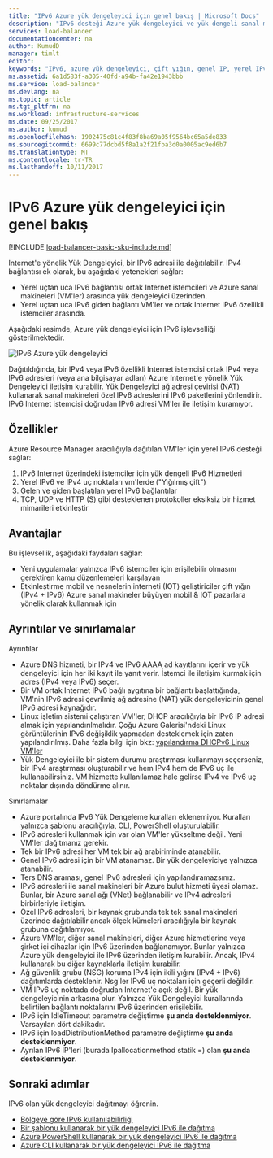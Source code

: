 ```yaml
---
title: "IPv6 Azure yük dengeleyici için genel bakış | Microsoft Docs"
description: "IPv6 desteği Azure yük dengeleyici ve yük dengeli sanal makineleri anlama."
services: load-balancer
documentationcenter: na
author: KumudD
manager: timlt
editor: 
keywords: "IPv6, azure yük dengeleyici, çift yığın, genel IP, yerel IPv6, mobil, IOT"
ms.assetid: 6a1d583f-a305-40fd-a94b-fa42e1943bbb
ms.service: load-balancer
ms.devlang: na
ms.topic: article
ms.tgt_pltfrm: na
ms.workload: infrastructure-services
ms.date: 09/25/2017
ms.author: kumud
ms.openlocfilehash: 1902475c81c4f83f8ba69a05f9564bc65a5de833
ms.sourcegitcommit: 6699c77dcbd5f8a1a2f21fba3d0a0005ac9ed6b7
ms.translationtype: MT
ms.contentlocale: tr-TR
ms.lasthandoff: 10/11/2017
---
```

# <a name="overview-of-ipv6-for-azure-load-balancer"></a>IPv6 Azure yük dengeleyici için genel bakış


[!INCLUDE [load-balancer-basic-sku-include.md](../../includes/load-balancer-basic-sku-include.md)]

Internet'e yönelik Yük Dengeleyici, bir IPv6 adresi ile dağıtılabilir. IPv4 bağlantısı ek olarak, bu aşağıdaki yetenekleri sağlar:

* Yerel uçtan uca IPv6 bağlantısı ortak Internet istemcileri ve Azure sanal makineleri (VM'ler) arasında yük dengeleyici üzerinden.
* Yerel uçtan uca IPv6 giden bağlantı VM'ler ve ortak Internet IPv6 özellikli istemciler arasında.

Aşağıdaki resimde, Azure yük dengeleyici için IPv6 işlevselliği gösterilmektedir.

![IPv6 Azure yük dengeleyici](./media/load-balancer-ipv6-overview/load-balancer-ipv6.png)

Dağıtıldığında, bir IPv4 veya IPv6 özellikli Internet istemcisi ortak IPv4 veya IPv6 adresleri (veya ana bilgisayar adları) Azure Internet'e yönelik Yük Dengeleyici iletişim kurabilir. Yük Dengeleyici ağ adresi çevirisi (NAT) kullanarak sanal makineleri özel IPv6 adreslerini IPv6 paketlerini yönlendirir. IPv6 Internet istemcisi doğrudan IPv6 adresi VM'ler ile iletişim kuramıyor.

## <a name="features"></a>Özellikler

Azure Resource Manager aracılığıyla dağıtılan VM'ler için yerel IPv6 desteği sağlar:

1. IPv6 Internet üzerindeki istemciler için yük dengeli IPv6 Hizmetleri
2. Yerel IPv6 ve IPv4 uç noktaları vm'lerde ("Yığılmış çift")
3. Gelen ve giden başlatılan yerel IPv6 bağlantılar
4. TCP, UDP ve HTTP (S) gibi desteklenen protokoller eksiksiz bir hizmet mimarileri etkinleştir

## <a name="benefits"></a>Avantajlar

Bu işlevsellik, aşağıdaki faydaları sağlar:

* Yeni uygulamalar yalnızca IPv6 istemciler için erişilebilir olmasını gerektiren kamu düzenlemeleri karşılayan
* Etkinleştirme mobil ve nesnelerin interneti (IOT) geliştiriciler çift yığın (IPv4 + IPv6) Azure sanal makineler büyüyen mobil & IOT pazarlara yönelik olarak kullanmak için

## <a name="details-and-limitations"></a>Ayrıntılar ve sınırlamalar

Ayrıntılar

* Azure DNS hizmeti, bir IPv4 ve IPv6 AAAA ad kayıtlarını içerir ve yük dengeleyici için her iki kayıt ile yanıt verir. İstemci ile iletişim kurmak için adres (IPv4 veya IPv6) seçer.
* Bir VM ortak Internet IPv6 bağlı aygıtına bir bağlantı başlattığında, VM'nin IPv6 adresi çevrilmiş ağ adresine (NAT) yük dengeleyicinin genel IPv6 adresi kaynağıdır.
* Linux işletim sistemi çalıştıran VM'ler, DHCP aracılığıyla bir IPv6 IP adresi almak için yapılandırılmalıdır. Çoğu Azure Galerisi'ndeki Linux görüntülerinin IPv6 değişiklik yapmadan desteklemek için zaten yapılandırılmış. Daha fazla bilgi için bkz: [yapılandırma DHCPv6 Linux VM'ler](load-balancer-ipv6-for-linux.md)
* Yük Dengeleyici ile bir sistem durumu araştırması kullanmayı seçerseniz, bir IPv4 araştırması oluşturabilir ve hem IPv4 hem de IPv6 uç ile kullanabilirsiniz. VM hizmette kullanılamaz hale gelirse IPv4 ve IPv6 uç noktalar dışında döndürme alınır.

Sınırlamalar

* Azure portalında IPv6 Yük Dengeleme kuralları eklenemiyor. Kuralları yalnızca şablonu aracılığıyla, CLI, PowerShell oluşturulabilir.
* IPv6 adresleri kullanmak için var olan VM'ler yükseltme değil. Yeni VM'ler dağıtmanız gerekir.
* Tek bir IPv6 adresi her VM tek bir ağ arabiriminde atanabilir.
* Genel IPv6 adresi için bir VM atanamaz. Bir yük dengeleyiciye yalnızca atanabilir.
* Ters DNS araması, genel IPv6 adresleri için yapılandıramazsınız.
* IPv6 adresleri ile sanal makineleri bir Azure bulut hizmeti üyesi olamaz. Bunlar, bir Azure sanal ağı (VNet) bağlanabilir ve IPv4 adresleri birbirleriyle iletişim.
* Özel IPv6 adresleri, bir kaynak grubunda tek tek sanal makineleri üzerinde dağıtılabilir ancak ölçek kümeleri aracılığıyla bir kaynak grubuna dağıtılamıyor.
* Azure VM'ler, diğer sanal makineleri, diğer Azure hizmetlerine veya şirket içi cihazlar için IPv6 üzerinden bağlanamıyor. Bunlar yalnızca Azure yük dengeleyici ile IPv6 üzerinden iletişim kurabilir. Ancak, IPv4 kullanarak bu diğer kaynaklarla iletişim kurabilir.
* Ağ güvenlik grubu (NSG) koruma IPv4 için ikili yığını (IPv4 + IPv6) dağıtımlarda desteklenir. Nsg'ler IPv6 uç noktaları için geçerli değildir.
* VM IPv6 uç noktada doğrudan Internet'e açık değil. Bir yük dengeleyicinin arkasına olur. Yalnızca Yük Dengeleyici kurallarında belirtilen bağlantı noktalarını IPv6 üzerinden erişilebilir.
* IPv6 için IdleTimeout parametre değiştirme **şu anda desteklenmiyor**. Varsayılan dört dakikadır.
* IPv6 için loadDistributionMethod parametre değiştirme **şu anda desteklenmiyor**.
* Ayrılan IPv6 IP'leri (burada Ipallocationmethod statik =) olan **şu anda desteklenmiyor**.

## <a name="next-steps"></a>Sonraki adımlar

IPv6 olan yük dengeleyici dağıtmayı öğrenin.

* [Bölgeye göre IPv6 kullanılabilirliği](https://go.microsoft.com/fwlink/?linkid=828357)
* [Bir şablonu kullanarak bir yük dengeleyici IPv6 ile dağıtma](load-balancer-ipv6-internet-template.md)
* [Azure PowerShell kullanarak bir yük dengeleyici IPv6 ile dağıtma](load-balancer-ipv6-internet-ps.md)
* [Azure CLI kullanarak bir yük dengeleyici IPv6 ile dağıtma](load-balancer-ipv6-internet-cli.md)
